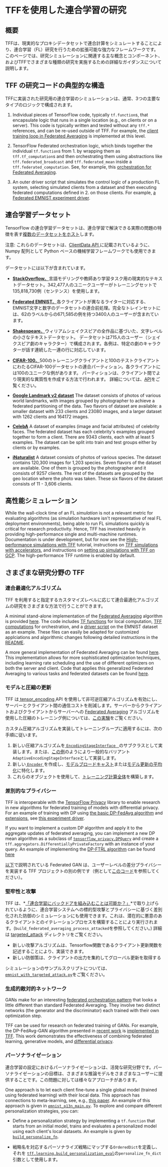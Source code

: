 # TFFを使用した連合学習の研究

<!-- Note that some section headings are used as deep links into the document.
     If you update those section headings, please make sure you also update
     any links to the section. -->

## 概要

TFFは、現実的なプロキシデータセットで連合計算をシミュレートすることにより、連合学習（FL）研究を行うための拡張可能な強力なフレームワークです。 このページでは、研究シミュレーションに関連する主な概念とコンポーネント、およびTFFでさまざまな種類の研究を実施するための詳細なガイダンスについて説明します。

## TFF の研究コードの典型的な構造

TFFに実装された研究用の連合学習のシミュレーションは、通常、3つの主要なタイプのロジックで構成されます。

1. Individual pieces of TensorFlow code, typically `tf.function`s, that encapsulate logic that runs in a single location (e.g., on clients or on a server). This code is typically written and tested without any `tff.*` references, and can be re-used outside of TFF. For example, the [client training loop in Federated Averaging](https://github.com/tensorflow/federated/blob/main/tensorflow_federated/python/examples/simple_fedavg/simple_fedavg_tf.py#L184-L222) is implemented at this level.

2. TensorFlow Federated orchestration logic, which binds together the individual `tf.function`s from 1. by wrapping them as `tff.tf_computation`s and then orchestrating them using abstractions like `tff.federated_broadcast` and `tff.federated_mean` inside a `tff.federated_computation`. See, for example, this [orchestration for Federated Averaging](https://github.com/tensorflow/federated/blob/main/tensorflow_federated/python/examples/simple_fedavg/simple_fedavg_tff.py#L112-L140).

3. An outer driver script that simulates the control logic of a production FL system, selecting simulated clients from a dataset and then executing federated computations defined in 2. on those clients. For example, [a Federated EMNIST experiment driver](https://github.com/tensorflow/federated/blob/main/tensorflow_federated/python/examples/simple_fedavg/emnist_fedavg_main.py).

## 連合学習データセット

TensorFlow の連合学習データセットは、連合学習で解決できる実際の問題の特徴を表す[複数のデータセットをホスト](https://www.tensorflow.org/federated/api_docs/python/tff/simulation/datasets)します。

注意: これらのデータセットは、[ClientData API ](https://www.tensorflow.org/federated/api_docs/python/tff/simulation/ClientData)に記載されているように、Numpy 配列として Python ベースの機械学習フレームワークでも使用できます。

データセットには以下が含まれています。

- [**StackOverflow**。](https://www.tensorflow.org/federated/api_docs/python/tff/simulation/datasets/stackoverflow/load_data)言語モデリングや教師あり学習タスク用の現実的なテキストデータセット。342,477人のユニークユーザーがトレーニングセットで135,818,730例（センテンス）を使用します。

- [**Federated EMNIST**。](https://www.tensorflow.org/federated/api_docs/python/tff/simulation/datasets/emnist/load_data)各クライアントが異なるライターに対応する、EMNIST文字と数字のデータセットの連合前処理。完全なトレインセットには、62のラベルからの671,585の例を持つ3400人のユーザーが含まれています。

- [**Shakespeare**。](https://www.tensorflow.org/federated/api_docs/python/tff/simulation/datasets/shakespeare/load_data)ウィリアムシェイクスピアの全作品に基づいた、文字レベルの小さなテキストデータセット。 データセットは715人のユーザー（シェイクスピア劇のキャラクター）で構成されます。各例は、特定の劇のキャラクターが話す連続した一連の行に対応しています。

- [**CIFAR-100**。](https://www.tensorflow.org/federated/api_docs/python/tff/simulation/datasets/cifar100/load_data)500のトレーニングクライアントと100のテストクライアントにわたるCIFAR-100データセットの連合パーティション。各クライアントには100のユニークな例があります。 パーティションは、クライアント間でより現実的な異質性を作成する方法で行われます。 詳細については、[API](https://www.tensorflow.org/federated/api_docs/python/tff/simulation/datasets/cifar100/load_data)をご覧ください。

- [**Google Landmark v2 dataset**](https://www.tensorflow.org/federated/api_docs/python/tff/simulation/datasets/gldv2/load_data) The dataset consists of photos of various world landmarks, with images grouped by photographer to achieve a federated partitioning of the data. Two flavors of dataset are available: a smaller dataset with 233 clients and 23080 images, and a larger dataset with 1262 clients and 164172 images.

- [**CelebA**](https://www.tensorflow.org/federated/api_docs/python/tff/simulation/datasets/celeba/load_data) A dataset of examples (image and facial attributes) of celebrity faces. The federated dataset has each celebrity's examples grouped together to form a client. There are 9343 clients, each with at least 5 examples. The dataset can be split into train and test groups either by clients or by examples.

- [**iNaturalist**](https://www.tensorflow.org/federated/api_docs/python/tff/simulation/datasets/inaturalist/load_data) A dataset consists of photos of various species. The dataset contains 120,300 images for 1,203 species. Seven flavors of the dataset are available. One of them is grouped by the photographer and it consists of 9257 clients. The rest of the datasets are grouped by the geo location where the photo was taken. These six flavors of the dataset consists of 11 - 3,606 clients.

## 高性能シミュレーション

While the wall-clock time of an FL *simulation* is not a relevant metric for evaluating algorithms (as simulation hardware isn't representative of real FL deployment environments), being able to run FL simulations quickly is critical for research productivity. Hence, TFF has invested heavily in providing high-performance single and multi-machine runtimes. Documentation is under development, but for now see the [High-performance simulations with TFF](https://www.tensorflow.org/federated/tutorials/simulations) tutorial, instructions on [TFF simulations with accelerators](https://www.tensorflow.org/federated/tutorials/simulations_with_accelerators), and instructions on [setting up simulations with TFF on GCP](https://www.tensorflow.org/federated/gcp_setup). The high-performance TFF runtime is enabled by default.

## さまざまな研究分野の TFF

### 連合最適化アルゴリズム

TFF を利用すると指定するカスタマイズレベルに応じて連合最適化アルゴリズムの研究をさまざまな方法で行うことができます。

A minimal stand-alone implementation of the [Federated Averaging](https://arxiv.org/abs/1602.05629) algorithm is provided [here](https://github.com/tensorflow/federated/blob/main/tensorflow_federated/python/examples/simple_fedavg). The code includes [TF functions](https://github.com/tensorflow/federated/blob/main/tensorflow_federated/python/examples/simple_fedavg/simple_fedavg_tf.py) for local computation, [TFF computations](https://github.com/tensorflow/federated/blob/main/tensorflow_federated/python/examples/simple_fedavg/simple_fedavg_tff.py) for orchestration, and a [driver script](https://github.com/tensorflow/federated/blob/main/tensorflow_federated/python/examples/simple_fedavg/emnist_fedavg_main.py) on the EMNIST dataset as an example. These files can easily be adapted for customized applciations and algorithmic changes following detailed instructions in the [README](https://github.com/tensorflow/federated/blob/main/tensorflow_federated/python/examples/simple_fedavg/README.md).

A more general implementation of Federated Averaging can be found [here](https://github.com/google-research/federated/blob/master/optimization/fed_avg_schedule.py). This implementation allows for more sophisticated optimization techniques, including learning rate scheduling and the use of different optimizers on both the server and client. Code that applies this generalized Federated Averaging to various tasks and federated datasets can be found [here](https://github.com/google-research/federated/blob/master/optimization).

### モデルと圧縮の更新

TFF は[ tensor_encoding ](https://github.com/tensorflow/model-optimization/tree/master/tensorflow_model_optimization/python/core/internal/tensor_encoding) API を使用して非可逆圧縮アルゴリズムを有効にし、サーバーとクライアント間の通信コストを削減します。サーバーからクライアントおよびクライアントからサーバーへの [Federated Averaging](https://arxiv.org/abs/1812.07210) アルゴリズムを使用した圧縮のトレーニング例については、[この実験](https://github.com/tensorflow/federated/blob/master/tensorflow_federated/python/research/compression/run_experiment.py)をご覧ください。

カスタム圧縮アルゴリズムを実装してトレーニングループに適用するには、次の手順に従います。

1. 新しい圧縮アルゴリズムを[ `EncodingStageInterface ` ](https://github.com/tensorflow/model-optimization/blob/master/tensorflow_model_optimization/python/core/internal/tensor_encoding/core/encoding_stage.py#L75)のサブクラスとして実装します。または、[この例](https://github.com/tensorflow/model-optimization/blob/master/tensorflow_model_optimization/python/core/internal/tensor_encoding/core/encoding_stage.py#L274)のようにより一般的なバリアント<a><code>AdaptiveEncodingStageInterface</code></a>として実装します。
2. 新しい[ `Encoder` ](https://github.com/tensorflow/model-optimization/blob/master/tensorflow_model_optimization/python/core/internal/tensor_encoding/core/core_encoder.py#L38)を作成し、[モデルブロードキャスト](https://github.com/google-research/federated/blob/master/compression/run_experiment.py#L118)または[モデル更新の平均化](https://github.com/google-research/federated/blob/master/compression/run_experiment.py#L144)に特化します。
3. これらのオブジェクトを使用して、[トレーニング計算全体](https://github.com/google-research/federated/blob/master/compression/run_experiment.py#L247)を構築します。

### 差別的なプライバシー

TFF is interoperable with the [TensorFlow Privacy](https://github.com/tensorflow/privacy) library to enable research in new algorithms for federated training of models with differential privacy. For an example of training with DP using [the basic DP-FedAvg algorithm](https://arxiv.org/abs/1710.06963) and [extensions](https://arxiv.org/abs/1812.06210), see [this experiment driver](https://github.com/google-research/federated/blob/master/differential_privacy/stackoverflow/run_federated.py).

If you want to implement a custom DP algorithm and apply it to the aggregate updates of federated averaging, you can implement a new DP mean algorithm as a subclass of [`tensorflow_privacy.DPQuery`](https://github.com/tensorflow/privacy/blob/master/tensorflow_privacy/privacy/dp_query/dp_query.py#L54) and create a `tff.aggregators.DifferentiallyPrivateFactory` with an instance of your query. An example of implementing the [DP-FTRL algorithm](https://arxiv.org/abs/2103.00039) can be found [here](https://github.com/google-research/federated/blob/master/dp_ftrl/dp_fedavg.py)

[以下](#generative_adversarial_networks)で説明されている Federated GAN は、ユーザーレベルの差分プライバシーを実装する TFF プロジェクトの別の例です（例として[このコード](https://github.com/tensorflow/federated/blob/master/tensorflow_federated/python/research/gans/tff_gans.py#L293)を参照してください）。

### 堅牢性と攻撃

TFF は、*[「連合学習にバックドアを組み込むことは可能か？」](https://arxiv.org/abs/1911.07963)*で取り上げられているように、連合学習システムへの標的型攻撃とプライバシーに基づく差別化された防御のシミュレーションにも使用できます。これは、潜在的に悪意のあるクライアントとのイテレーションプロセスを構築することにより実行されます。(`build_federated_averaging_process_attacked`を参照してください。) 詳細は [targeted_attack](https://github.com/tensorflow/federated/tree/6477a3dba6e7d852191bfd733f651fad84b82eab/tensorflow_federated/python/research/targeted_attack) ディレクトリをご覧ください。

- 新しい攻撃アルゴリズムは、Tensorflow関数であるクライアント更新関数を記述することにより、実装できます。
- 新しい防御策は、クライアントの出力を集約してグローバル更新を取得する[](https://github.com/tensorflow/federated/blob/6477a3dba6e7d852191bfd733f651fad84b82eab/tensorflow_federated/python/core/utils/computation_utils.py#L103)

シミュレーションのサンプルスクリプトについては、[`emnist_with_targeted_attack.py`](https://github.com/tensorflow/federated/blob/6477a3dba6e7d852191bfd733f651fad84b82eab/tensorflow_federated/python/research/targeted_attack/emnist_with_targeted_attack.py)をご覧ください。

### 生成的敵対的ネットワーク

GANs make for an interesting [federated orchestration pattern](https://github.com/google-research/federated/blob/master/gans/tff_gans.py#L266-L316) that looks a little different than standard Federated Averaging. They involve two distinct networks (the generator and the discriminator) each trained with their own optimization step.

TFF can be used for research on federated training of GANs. For example, the DP-FedAvg-GAN algorithm presented in [recent work](https://arxiv.org/abs/1911.06679) is [implemented in TFF](https://github.com/tensorflow/federated/tree/main/federated_research/gans). This work demonstrates the effectiveness of combining federated learning, generative models, and [differential privacy](#differential_privacy).

### パーソナライゼーション

連合学習の設定におけるパーソナライゼーションは、活発な研究分野です。パーソナライゼーションの目標は、さまざまな推論モデルをさまざまなユーザーに提供することです。この問題に対しては様々なアプローチがあります。

One approach is to let each client fine-tune a single global model (trained using federated learning) with their local data. This approach has connections to meta-learning, see, e.g., [this paper](https://arxiv.org/abs/1909.12488). An example of this approach is given in [`emnist_p13n_main.py`](https://github.com/tensorflow/federated/blob/main/tensorflow_federated/python/examples/personalization/emnist_p13n_main.py). To explore and compare different personalization strategies, you can:

- Define a personalization strategy by implementing a `tf.function` that starts from an initial model, trains and evaluates a personalized model using each client's local datasets. An example is given by [`build_personalize_fn`](https://github.com/tensorflow/federated/blob/main/tensorflow_federated/python/examples/personalization/p13n_utils.py).

- 戦略名を対応するパーソナライズ戦略にマップする`OrderedDict`を定義し、それを [`tff.learning.build_personalization_eval`](https://www.tensorflow.org/federated/api_docs/python/tff/learning/build_personalization_eval)の`personalize_fn_dict` 引数として使用します。
